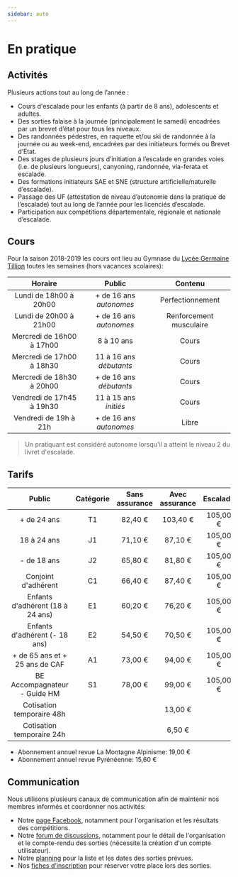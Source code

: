 ```yaml
---
sidebar: auto
---
```


# En pratique

## Activités

Plusieurs actions tout au long de l’année :
* Cours d'escalade pour les enfants (à partir de 8 ans), adolescents et adultes.
* Des sorties falaise à la journée (principalement le samedi) encadrées par un brevet d’état pour tous les niveaux.
* Des randonnées pédestres, en raquette et/ou ski de randonnée à la journée ou au week-end, encadrées par des initiateurs formés ou Brevet d’Etat.
* Des stages de plusieurs jours d’initiation à l’escalade en grandes voies (i.e. de plusieurs longueurs), canyoning, randonnée, via-ferata et escalade.
* Des formations initiateurs SAE et SNE (structure artificielle/naturelle d’escalade).
* Passage des UF (attestation de niveau d’autonomie dans la pratique de l’escalade) tout au long de l’année pour les licenciés d’escalade.
* Participation aux compétitions départementale, régionale et nationale d’escalade.

## Cours

Pour la saison 2018-2019 les cours ont lieu au Gymnase du [Lycée Germaine Tillion](https://www.google.fr/maps?q=Lyc%C3%A9e+Germaine+Tillion+1+rue+du+Campus+Jean+Durand+11493+Castelnaudary&rlz=1C1CHBF_frFR774FR774&um=1&ie=UTF-8&sa=X&ved=2ahUKEwjD3c7q2e7aAhXLK8AKHasbAkkQ_AUoAXoECAAQAw) toutes les semaines (hors vacances scolaires):

| Horaire | Public | Contenu |
| :---: | :---: | :---: |
| Lundi de 18h00 à 20h00 | + de 16 ans *autonomes* | Perfectionnement |
| Lundi de 20h00 à 21h00 | + de 16 ans *autonomes* | Renforcement musculaire |
| Mercredi de 16h00 à 17h00 | 8 à 10 ans | Cours |
| Mercredi de 17h00 à 18h30 | 11 à 16 ans *débutants* | Cours |
| Mercredi de 18h30 à 20h00 | + de 16 ans *débutants* | Cours |
| Vendredi de 17h45 à 19h30 | 11 à 15 ans *initiés* | Cours |
| Vendredi de 19h à 21h | + de 16 ans *autonomes* | Libre |

> Un pratiquant est considéré autonome lorsqu'il a atteint le niveau 2 du livret d'escalade.

## Tarifs

Public | Catégorie | Sans assurance | Avec assurance | Escalade | Total avec assurance |
| :---: | :---: | :---: | :---: | :---: | :---: |
+ de 24 ans | T1 | 82,40 € | 103,40 € | 105,00 € | 208,40 € |
18 à 24 ans | J1 | 71,10 € |87,10 € |105,00 € | 192,10 € |
- de 18 ans | J2 | 65,80 € |81,80 € |105,00 € | 186,80 € |
Conjoint d'adhérent | C1 | 66,40 € |87,40 € |105,00 € | 192,40 € |
Enfants d'adhérent (18 à 24 ans) | E1 | 60,20 € | 76,20 € | 105,00 € | 181,20 € |
Enfants d'adhérent (- 18 ans) | E2 | 54,50 € | 70,50 € | 105,00 € | 175,50 € |
+ de 65 ans et + 25 ans de CAF | A1 | 73,00 € | 94,00 € | 105,00 € | 199,00 € |
BE Accompagnateur - Guide HM | S1 | 78,00 € | 99,00 € | 105,00 € | 204,00 € |
Cotisation temporaire 48h |  |  | 13,00 € |
Cotisation temporaire 24h |  |  | 6,50 € |

* Abonnement annuel revue La Montagne Alpinisme: 19,00 €
* Abonnement annuel revue Pyrénéenne: 15,60 €


## Communication

Nous utilisons plusieurs canaux de communication afin de maintenir nos membres informés et coordonner nos activités:
* Notre [page Facebook](https://www.facebook.com/Club-Nature-Aventure-1590487804525243/), notamment pour l'organisation et les résultats des compétitions.
* Notre [forum de discussions](http://escalade-rando.forumactif.org/), notamment pour le détail de l'organisation et le compte-rendu des sorties (nécessite la création d'un compte utilisateur).
* Notre [planning](https://docs.google.com/spreadsheet/ccc?key=0Am9JDx3KFFPCdElwZmRSQmFuaW0tSmZmY21iRG04bmc&usp=drive_web#gid=0) pour la liste et les dates des sorties prévues.
* Nos [fiches d'inscription](https://docs.google.com/spreadsheet/ccc?key=0Am9JDx3KFFPCdHZGYWNLU0tlQTVKbVdrems1cllEclE#gid=0) pour réserver votre place lors des sorties.




